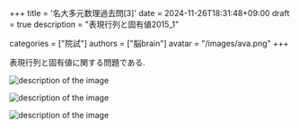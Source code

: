 +++
title = '名大多元数理過去問[3]'
date = 2024-11-26T18:31:48+09:00
draft = true
description = "表現行列と固有値2015_1"

categories = ["院試"]
authors = ["脳brain"]
avatar = "/images/ava.png"
+++

表現行列と固有値に関する問題である.

![description of the image](/images/2015_1.PNG)

![description of the image](/images/2015_1_1.jpg)

![description of the image](/images/2015_1_2.jpg)